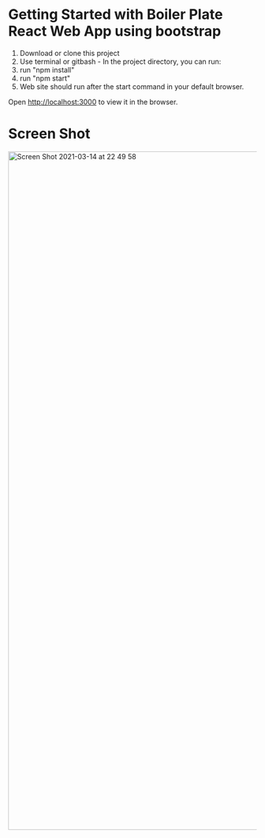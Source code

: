 # Getting Started with Boiler Plate React Web App using bootstrap

1. Download or clone this project
2. Use terminal or gitbash - In the project directory, you can run:
3. run "npm install"
4. run "npm start"
5. Web site should run after the start command in your default browser.

Open [http://localhost:3000](http://localhost:3000) to view it in the browser.

# Screen Shot

<img width="1377" alt="Screen Shot 2021-03-14 at 22 49 58" src="https://user-images.githubusercontent.com/2150286/111071069-d2a98880-8517-11eb-9478-4149a0f9a5ad.png">
